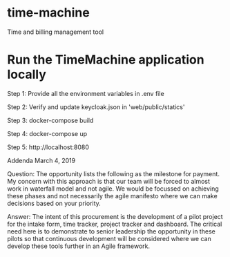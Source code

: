 # time-machine
Time and billing management tool

# Run the TimeMachine application locally 
Step 1: Provide all the environment variables in .env file

Step 2: Verify and update keycloak.json in 'web/public/statics'

Step 3: docker-compose build

Step 4: docker-compose up

Step 5: http://localhost:8080


Addenda
March 4, 2019

Question: The opportunity lists the following as the milestone for payment. My concern with this approach is that our team will be forced to almost work in waterfall model and not agile. We would be focussed on achieving these phases and not necessarily the agile manifesto where we can make decisions based on your priority.

Answer: The intent of this procurement is the development of a pilot project for the intake form, time tracker, project tracker and dashboard. The critical need here is to demonstrate to senior leadership the opportunity in these pilots so that continuous development will be considered where we can develop these tools further in an Agile framework.
